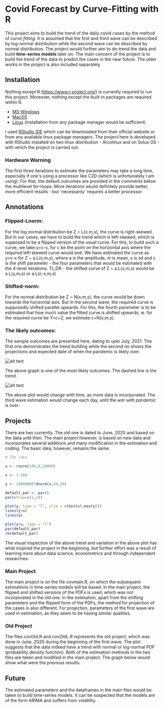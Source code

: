 # Covid Forecast by Curve-Fitting with R

This project aims to build the trend of the daily covid cases by the method of _curve fitting_. It is assumed that the first and third wave can be described by log-normal distribution while the second wave can be described by normal distribution. The project would further aim to de-trend the data and build **time-series models** later on. The main concern of the project is to build the trend of the data to predict the cases in the near future. The older works in the project is also included separately.

## Installation

Nothing except R (https://www.r-project.org/) is currently required to run this project. Moreover, nothing except the built-in packages are required within R.
  * [MS-Windows](https://cran.r-project.org/bin/windows/base/ "link to install R")
  * [MacOS](https://cran.r-project.org/bin/macosx/ "link to install R")
  * [Linux](https://cran.r-project.org/bin/linux/ "link to install R") (installation from any package manager would be sufficient)

I used [RStudio IDE](https://www.rstudio.com/products/rstudio/download/#download "Download RStudio") which can be downloaded from their official website or from any available linux package managers. The project here is developed with RStudio installed on two linux distribution - Arcolinux and on Solus OS - with which the project is carried out.

### Hardware Warning

The first three iterations to estimate the parameters may take a long time, especially if one's using a processor like C2D (which is unfortunately I am using). For that, the default outcomes are provided in the comments below the multilevel for-loops. More iterations would definitely provide better, more efficient results - but 'necessarily' requires a better processor.

## Annotations

### Flipped-Lnorm:

For the log normal distribution be Z ~ L(x,m,s), the curve is right-skewed. But in our cases, we have to build the trend which is left-skewed, which is supposed to be a flipped version of the usual curve. For this, to build such a curve, we take y=c-x, for c be the point on the horizontal axis where the required left-skewed curve would end. We have estimated the curve as y=c-x for Z ~ a.L(x,m,s), where a is the amplitude, m is mean, s is sd and c is the shift parameter - the four parameters that would be estimated with the 4-level iterations. TL;DR - the shifted curve of Z ~ a.L(x,m,s) would be a.L(y,m,s) or a.L(c-x,m,s)

### Shifted-norm:

For the normal distribution be Z ~ N(x,m,s), the curve would be down towards the horizontal axis. But in the second wave, the required curve is supposedly shifted parallel upwards. For this, the fourth parameter is to be estimated that how much value the fitted curve is shifted upwards, ie. for the required curve be Y=c+Z, we estimate c+N(x,m,s).

### The likely outcomes:

The sample outcomes are presented here, dating to upto July, 2021. The first one demonstrates the trend building while the second on shows the projections and expected date of when the pandemic is likely over.

![alt text](https://github.com/bosetridib/Covid_Analysis_and_Forecasting/blob/main/CovidTrendJuly21.jpeg "The trend")

The above graph is one of the most likely outcomes. The dashed line is the trend.

![alt text](https://github.com/bosetridib/Covid_Analysis_and_Forecasting/blob/main/CovidForecastJuly21.jpeg "The forecast")

The above plot would change with time, as more data is incorporated. The third wave estimation would change each day, until the _war with pandemic_ is over.

## Projects

There are two currently. The old one is dated to June, 2020 and based on the data until then. The main project however, is based on new data and incorporates several additions and many modification in the estimation and coding. The basic idea, however, remains the same.

```R
# The idea

u <- rnorm(100,0,10000)

x <- 1:100

y <- 10000000*dnorm(x,50,20)

default_par <- par()
par(mfrow=c(1,2))

plot(y, type = "l", ylim = c(min(u),max(y)))
lines(y+u)
lines(u)

plot(y+u, type = "l")
par(default_par)
rm(default_par)
```
The visual inspection of the above trend and variation in the above plot has what inspired the project in the beginning, but further effort was a result of learning more about data science, econometrics and through independent researches.

### Main Project

The main project is on the file covmain.R, on which the subsequent estimations in time-series models will be based. In the main project, the flipped and shifted versions of the PDFs is used, which was not incorporated in the old one. In the estimation, apart from the shifting parameters and the flipped form of the PDFs, the method for projection of the cases is also different. For projection, parameters of the first wave are used in estimation, as they seem to be having similar qualities.

### Old Project

The files covOld.R and covOldL.R represents the old project, which was done in June, 2020 during the beginning of the first wave. The plot suggests that the data indeed have a trend with normal or log-normal PDF (probability density function). Both of the estimation methods in the two files are taken and modified in the main project. The graph below would show what were the previous results.

## Future

The estimated parameters and the dataframes in the main files would be taken to build time-series models. It can be suspected that the models are of the form ARIMA and suffers from volatility.